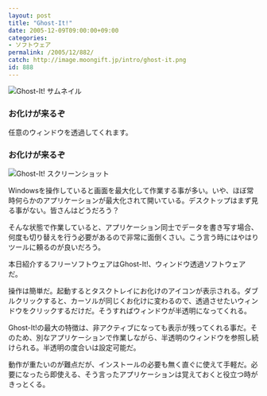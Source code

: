 ```yaml
---
layout: post
title: "Ghost-It!"
date: 2005-12-09T09:00:00+09:00
categories:
- ソフトウェア
permalink: /2005/12/882/
catch: http://image.moongift.jp/intro/ghost-it.png
id: 888
---
```

 ![Ghost-It! サムネイル](http://image.moongift.jp/intro/ghost-it.s.png "Ghost-It! サムネイル")
  

### お化けが来るぞ
  
任意のウィンドウを透過してくれます。  
<!--more-->  

### お化けが来るぞ
  

![Ghost-It! スクリーンショット](http://image.moongift.jp/intro/ghost-it.png "Ghost-It! スクリーンショット")

  

Windowsを操作していると画面を最大化して作業する事が多い。いや、ほぼ常時何らかのアプリケーションが最大化されて開いている。デスクトップはまず見る事がない。皆さんはどうだろう？

  

そんな状態で作業していると、アプリケーション同士でデータを書き写す場合、何度も切り替えを行う必要があるので非常に面倒くさい。こう言う時にはやはりツールに頼るのが良いだろう。

  

本日紹介するフリーソフトウェアはGhost-It!、ウィンドウ透過ソフトウェアだ。

  

操作は簡単だ。起動するとタスクトレイにお化けのアイコンが表示される。ダブルクリックすると、カーソルが同じくお化けに変わるので、透過させたいウィンドウをクリックするだけだ。そうすればウィンドウが半透明になってくれる。

  

Ghost-It!の最大の特徴は、非アクティブになっても表示が残ってくれる事だ。そのため、別なアプリケーションで作業しながら、半透明のウィンドウを参照し続けられる。半透明の度合いは設定可能だ。

  

動作が重たいのが難点だが、インストールの必要も無く直ぐに使えて手軽だ。必要になったら即使える、そう言ったアプリケーションは覚えておくと役立つ時がきっとくる。

